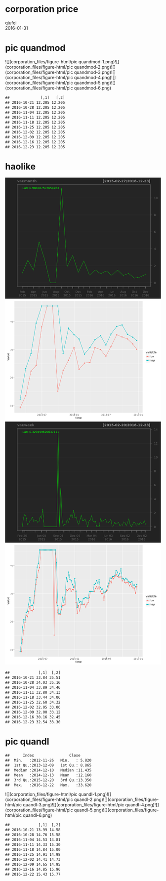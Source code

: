 # corporation price
qiufei  
2016-01-31  

<!-- # load needed packages -->




# pic quandmod

![](corporation_files/figure-html/pic quandmod-1.png)<!-- -->![](corporation_files/figure-html/pic quandmod-2.png)<!-- -->![](corporation_files/figure-html/pic quandmod-3.png)<!-- -->![](corporation_files/figure-html/pic quandmod-4.png)<!-- -->![](corporation_files/figure-html/pic quandmod-5.png)<!-- -->![](corporation_files/figure-html/pic quandmod-6.png)<!-- -->

```
##              [,1]   [,2]
## 2016-10-21 12.205 12.205
## 2016-10-28 12.205 12.205
## 2016-11-04 12.205 12.205
## 2016-11-11 12.205 12.205
## 2016-11-18 12.205 12.205
## 2016-11-25 12.205 12.205
## 2016-12-02 12.205 12.205
## 2016-12-09 12.205 12.205
## 2016-12-16 12.205 12.205
## 2016-12-23 12.205 12.205
```

# haolike

![](corporation_files/figure-html/unnamed-chunk-1-1.png)<!-- -->![](corporation_files/figure-html/unnamed-chunk-1-2.png)<!-- -->![](corporation_files/figure-html/unnamed-chunk-1-3.png)<!-- -->![](corporation_files/figure-html/unnamed-chunk-1-4.png)<!-- -->

```
##             [,1]  [,2]
## 2016-10-21 33.84 35.51
## 2016-10-28 34.03 35.16
## 2016-11-04 33.89 34.46
## 2016-11-11 32.80 34.13
## 2016-11-18 33.44 34.06
## 2016-11-25 32.60 34.32
## 2016-12-02 32.05 33.06
## 2016-12-09 32.00 33.12
## 2016-12-16 30.16 32.45
## 2016-12-23 32.54 33.30
```



# pic quandl


```
##      Index                Close       
##  Min.   :2012-11-26   Min.   : 5.820  
##  1st Qu.:2013-12-09   1st Qu.: 8.865  
##  Median :2014-12-10   Median :11.435  
##  Mean   :2014-12-13   Mean   :12.160  
##  3rd Qu.:2015-12-20   3rd Qu.:13.350  
##  Max.   :2016-12-22   Max.   :33.620
```

![](corporation_files/figure-html/pic quandl-1.png)<!-- -->![](corporation_files/figure-html/pic quandl-2.png)<!-- -->![](corporation_files/figure-html/pic quandl-3.png)<!-- -->![](corporation_files/figure-html/pic quandl-4.png)<!-- -->![](corporation_files/figure-html/pic quandl-5.png)<!-- -->![](corporation_files/figure-html/pic quandl-6.png)<!-- -->

```
##             [,1]  [,2]
## 2016-10-21 13.99 14.58
## 2016-10-28 14.76 15.58
## 2016-11-04 14.53 14.81
## 2016-11-11 14.33 15.30
## 2016-11-18 14.84 15.00
## 2016-11-25 14.91 14.98
## 2016-12-02 14.41 14.73
## 2016-12-09 14.65 14.95
## 2016-12-16 14.85 15.96
## 2016-12-22 15.43 15.77
```



